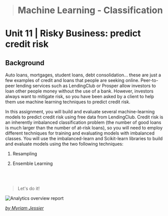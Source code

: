> # Machine Learning - Classification
# Unit 11 | Risky Business: predict credit risk 

## Background

Auto loans, mortgages, student loans, debt consolidation... these are just a few examples of credit and loans that people are seeking online. Peer-to-peer lending services such as LendingClub or Prosper allow investors to loan other people money without the use of a bank. However, investors always want to mitigate risk, so you have been asked by a client to help them use machine learning techniques to predict credit risk.

In this assignment, you will build and evaluate several machine-learning models to predict credit risk using free data from LendingClub. Credit risk is an inherently imbalanced classification problem (the number of good loans is much larger than the number of at-risk loans), so you will need to employ different techniques for training and evaluating models with imbalanced classes. You will use the imbalanced-learn and Scikit-learn libraries to build and evaluate models using the two following techniques:

1. Resampling

2. Ensemble Learning
<br>
<br>

>Let's do it!

![Analytics overview report](https://images.unsplash.com/photo-1599658880436-c61792e70672?ixid=MXwxMjA3fDB8MHxwaG90by1wYWdlfHx8fGVufDB8fHw%3D&ixlib=rb-1.2.1&auto=format&fit=crop&w=1050&q=80 "Let's analyze the risk!")

*[by Myriam Jessier](https://unsplash.com/license)*
